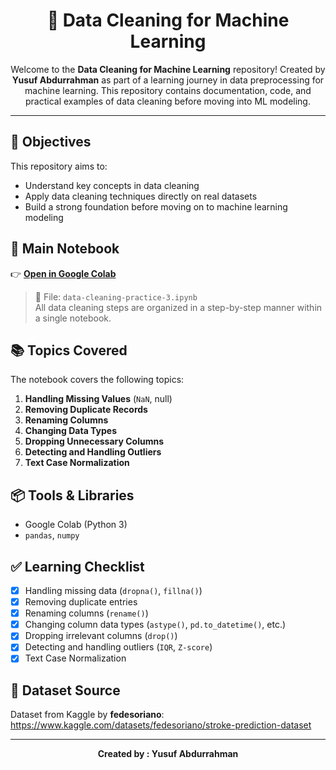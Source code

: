 <h1 align="center">🧹 Data Cleaning for Machine Learning</h1>

<p align="center">
Welcome to the <strong>Data Cleaning for Machine Learning</strong> repository!  
Created by <strong>Yusuf Abdurrahman</strong> as part of a learning journey in data preprocessing for machine learning.  
This repository contains documentation, code, and practical examples of data cleaning before moving into ML modeling.
</p>

---

## 🎯 Objectives

This repository aims to:

- Understand key concepts in data cleaning
- Apply data cleaning techniques directly on real datasets
- Build a strong foundation before moving on to machine learning modeling

## 📔 Main Notebook

👉 **[Open in Google Colab](https://colab.research.google.com/drive/your_notebook_link_here)**

> 📁 File: `data-cleaning-practice-3.ipynb`  
> All data cleaning steps are organized in a step-by-step manner within a single notebook. 

## 📚 Topics Covered

The notebook covers the following topics:

1. **Handling Missing Values** (`NaN`, null)
2. **Removing Duplicate Records**
3. **Renaming Columns**
4. **Changing Data Types**
5. **Dropping Unnecessary Columns**
6. **Detecting and Handling Outliers**
7. **Text Case Normalization**

## 📦 Tools & Libraries

- Google Colab (Python 3)
- `pandas`, `numpy`

## ✅ Learning Checklist

- [x] Handling missing data (`dropna()`, `fillna()`)
- [x] Removing duplicate entries
- [x] Renaming columns (`rename()`)
- [x] Changing column data types (`astype()`, `pd.to_datetime()`, etc.)
- [x] Dropping irrelevant columns (`drop()`)
- [x] Detecting and handling outliers (`IQR`, `Z-score`)
- [x] Text Case Normalization

## 📄 Dataset Source


Dataset from Kaggle by **fedesoriano**:  
https://www.kaggle.com/datasets/fedesoriano/stroke-prediction-dataset


---

<p align="center"><strong>Created by : Yusuf Abdurrahman</strong></p>


